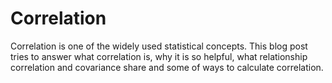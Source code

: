 # Correlation
Correlation is one of the widely used statistical concepts. This blog post tries to answer what correlation is, why it is so helpful, what relationship correlation and covariance share and some of ways to calculate correlation.
